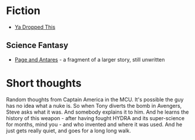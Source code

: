 <!-- TITLE: Fiction -->
<!-- SUBTITLE: A quick summary of Fiction -->

# Fiction
* [Ya Dropped This](fiction/ya-dropped-this)

## Science Fantasy

* [Page and Antares](fiction/page-and-antares) - a fragment of a larger story, still unwritten

# Short thoughts
Random thoughts from Captain America in the MCU. It's possible the guy has no idea what a nuke is. So when Tony diverts the bomb in Avengers, Steve asks what it was. And somebody explains it to him. And he learns the history of this weapon - after having fought HYDRA and its super-science for months, mind you - and who invented and where it was used. And he just gets really quiet, and goes for a long long walk.